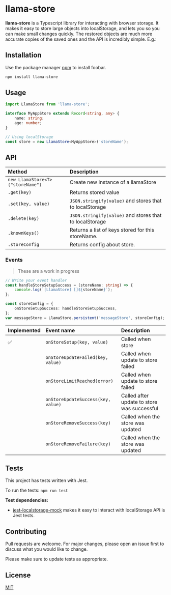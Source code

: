 # llama-store

[coverage-badge-green]: ./coverage/badge-statements.svg
[coverage-badge-green]: ./coverage/badge-branches.svg
[coverage-badge-green]: ./coverage/badge-lines.svg
[coverage-badge-green]: ./coverage/badge-functions.svg

**llama-store** is a Typescript library for interacting with browser storage.
It makes it easy to store large objects into localStorage, and lets you so you can make small changes quickly. The restored objects are much more accurate copies of the saved ones and the API is incredibly simple. E.g.:

## Installation

Use the package manager [npm](https://www.npmjs.com) to install foobar.

```bash
npm install llama-store
```

## Usage

```typescript
import LlamaStore from 'llama-store';

interface MyAppStore extends Record<string, any> {
    name: string;
    age: number;
}

// Using localStorage
const store = new LlamaStore<MyAppStore>('storeName');
```

## API

| Method                           | Description                                             |
| :------------------------------- | :------------------------------------------------------ |
| `new LlamaStore<T>("storeName")` | Create new instance of a llamaStore                     |
| `.get(key)`                      | Returns stored value                                    |
| `.set(key, value)`               | `JSON.stringify(value)` and stores that to localStorage |
| `.delete(key)`                   | `JSON.stringify(value)` and stores that to localStorage |
| `.knownKeys()`                   | Returns a list of keys stored for this storeName.       |
| `.storeConfig `                  | Returns config about store.                             |

### Events

> These are a work in progress

```typescript
// Write your event handler
const handleStoreSetupSuccess = (storeName: string) => {
    console.log(`[LlamaStore] []${storeName}`);
};

const storeConfig = {
    onStoreSetupSuccess: handleStoreSetupSuccess,
};
var messageStore = LlamaStore.persistent('messageStore', storeConfig);
```

| Implemented | Event name                         | Description                                 |
| :---------- | :--------------------------------- | :------------------------------------------ |
| ✅          | `onStoreSetup(key, value)`         | Called when store                           |
|             | `onStoreUpdateFailed(key, value)`  | Called when update to store failed          |
|             | `onStoreLimitReached(error)`       | Called when update to store failed          |
|             | `onStoreUpdateSuccess(key, value)` | Called after update to store was successful |
|             | `onStoreRemoveSuccess(key)`        | Called when the store was updated           |
|             | `onStoreRemoveFailure(key)`        | Called when the store was updated           |

## Tests

This project has tests written with Jest.

To run the tests: `npm run test`

**Test dependencies:**

-   [jest-localstorage-mock](https://www.npmjs.com/package/jest-localstorage-mock) makes it easy to interact with localStorage API is Jest tests.

## Contributing

Pull requests are welcome. For major changes, please open an issue first to discuss what you would like to change.

Please make sure to update tests as appropriate.

## License

[MIT](https://choosealicense.com/licenses/mit/)
